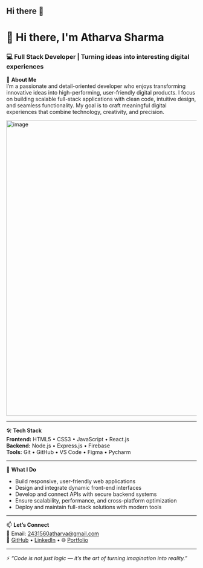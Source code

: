 ## Hi there 👋

<!--
**atharva-dev1/atharva-dev1** is a ✨ _special_ ✨ repository because its `README.md` (this file) appears on your GitHub profile.

Here are some ideas to get you started:

- 🔭 I’m currently working on ...
- 🌱 I’m currently learning ...
- 👯 I’m looking to collaborate on ...
- 🤔 I’m looking for help with ...
- 💬 Ask me about ...
- 📫 How to reach me: ...
- 😄 Pronouns: ...
- ⚡ Fun fact: ...
-->

# 👋 Hi there, I'm **Atharva Sharma**  
### 💻 Full Stack Developer | Turning ideas into interesting digital experiences  

🚀 **About Me**  
I’m a passionate and detail-oriented developer who enjoys transforming innovative ideas into high-performing, user-friendly digital products. I focus on building scalable full-stack applications with clean code, intuitive design, and seamless functionality. My goal is to craft meaningful digital experiences that combine technology, creativity, and precision.  


<img width="1170" height="780" alt="image" src="https://github.com/user-attachments/assets/16715048-d700-4dd8-b40c-59b057057e43" />

---

🛠️ **Tech Stack**  
**Frontend:** HTML5 • CSS3 • JavaScript • React.js  
**Backend:** Node.js • Express.js • Firebase  
**Tools:** Git • GitHub • VS Code • Figma • Pycharm  

---

🌟 **What I Do**  
- Build responsive, user-friendly web applications  
- Design and integrate dynamic front-end interfaces  
- Develop and connect APIs with secure backend systems  
- Ensure scalability, performance, and cross-platform optimization  
- Deploy and maintain full-stack solutions with modern tools  

---

📫 **Let’s Connect**  
📧 Email: [2431560atharva@gmail.com](mailto:2431560atharva@gmail.com)  
💼 [GitHub](#) • [LinkedIn](#) • 🌐 [Portfolio](#)  

---

⚡ *“Code is not just logic — it’s the art of turning imagination into reality.”*  

